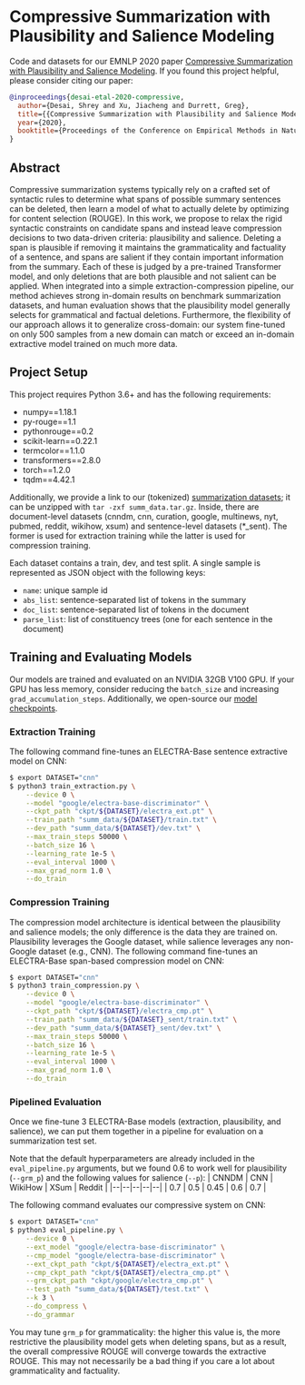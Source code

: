 # Compressive Summarization with Plausibility and Salience Modeling
 
Code and datasets for our EMNLP 2020 paper [Compressive Summarization with Plausibility and Salience Modeling](https://arxiv.org/pdf/2010.07886.pdf). If you found this project helpful, please consider citing our paper:
 
```bibtex
@inproceedings{desai-etal-2020-compressive,
  author={Desai, Shrey and Xu, Jiacheng and Durrett, Greg},
  title={{Compressive Summarization with Plausibility and Salience Modeling}},
  year={2020},
  booktitle={Proceedings of the Conference on Empirical Methods in Natural Language Processing (EMNLP)},
}
```
 
## Abstract
 
Compressive summarization systems typically rely on a crafted set of syntactic rules to determine what spans of possible summary sentences can be deleted, then learn a model of what to actually delete by optimizing for content selection (ROUGE). In this work, we propose to relax the rigid syntactic constraints on candidate spans and instead leave compression decisions to two data-driven criteria: plausibility and salience. Deleting a span is plausible if removing it maintains the grammaticality and factuality of a sentence, and spans are salient if they contain important information from the summary. Each of these is judged by a pre-trained Transformer model, and only deletions that are both plausible and not salient can be applied. When integrated into a simple extraction-compression pipeline, our method achieves strong in-domain results on benchmark summarization datasets, and human evaluation shows that the plausibility model generally selects for grammatical and factual deletions. Furthermore, the flexibility of our approach allows it to generalize cross-domain: our system fine-tuned on only 500 samples from a new domain can match or exceed an in-domain extractive model trained on much more data.
 
## Project Setup
 
This project requires Python 3.6+ and has the following requirements:
- numpy==1.18.1
- py-rouge==1.1
- pythonrouge==0.2
- scikit-learn==0.22.1
- termcolor==1.1.0
- transformers==2.8.0
- torch==1.2.0
- tqdm==4.42.1
 
Additionally, we provide a link to our (tokenized) [summarization datasets](https://drive.google.com/file/d/1btXVd7kqfHjzTyk_51XQj1uHwSy8x-X3/view?usp=sharing); it can be unzipped with `tar -zxf summ_data.tar.gz`. Inside, there are document-level datasets (cnndm, cnn, curation, google, multinews, nyt, pubmed, reddit, wikihow, xsum) and sentence-level datasets (*_sent). The former is used for extraction training while the latter is used for compression training.
 
Each dataset contains a train, dev, and test split. A single sample is represented as JSON object with the following keys:
- `name`: unique sample id
- `abs_list`: sentence-separated list of tokens in the summary
- `doc_list`: sentence-separated list of tokens in the document
- `parse_list`: list of constituency trees (one for each sentence in the document)
 
## Training and Evaluating Models
 
Our models are trained and evaluated on an NVIDIA 32GB V100 GPU. If your GPU has less memory, consider reducing the `batch_size` and increasing `grad_accumulation_steps`. Additionally, we open-source our [model checkpoints](https://drive.google.com/file/d/1E-gti3IOJCsXOG4GlOcFzeXg4Dq6xQbY/view?usp=sharing).
### Extraction Training
 
The following command fine-tunes an ELECTRA-Base sentence extractive model on CNN:
 
```bash
$ export DATASET="cnn"
$ python3 train_extraction.py \
	--device 0 \
	--model "google/electra-base-discriminator" \
	--ckpt_path "ckpt/${DATASET}/electra_ext.pt" \
	--train_path "summ_data/${DATASET}/train.txt" \
	--dev_path "summ_data/${DATASET}/dev.txt" \
	--max_train_steps 50000 \
	--batch_size 16 \
	--learning_rate 1e-5 \
	--eval_interval 1000 \
	--max_grad_norm 1.0 \
	--do_train
```
 
### Compression Training
 
The compression model architecture is identical between the plausibility and salience models; the only difference is the data they are trained on. Plausibility leverages the Google dataset, while salience leverages any non-Google dataset (e.g., CNN). The following command fine-tunes an ELECTRA-Base span-based compression model on CNN:
 
```bash
$ export DATASET="cnn"
$ python3 train_compression.py \
	--device 0 \
	--model "google/electra-base-discriminator" \
	--ckpt_path "ckpt/${DATASET}/electra_cmp.pt" \
	--train_path "summ_data/${DATASET}_sent/train.txt" \
	--dev_path "summ_data/${DATASET}_sent/dev.txt" \
	--max_train_steps 50000 \
	--batch_size 16 \
	--learning_rate 1e-5 \
	--eval_interval 1000 \
	--max_grad_norm 1.0 \
	--do_train
```
 
### Pipelined Evaluation
 
Once we fine-tune 3 ELECTRA-Base models (extraction, plausibility, and salience), we can put them together in a pipeline for evaluation on a summarization test set.
 
Note that the default hyperparameters are already included in the `eval_pipeline.py` arguments, but we found 0.6 to work well for plausibility (`--grm_p`) and the following values for salience (`--p`):
| CNNDM | CNN | WikiHow | XSum | Reddit |
|--|--|--|--|--|
| 0.7 | 0.5 | 0.45 | 0.6 | 0.7 |
 
The following command evaluates our compressive system on CNN:
 
```bash
$ export DATASET="cnn"
$ python3 eval_pipeline.py \
	--device 0 \
	--ext_model "google/electra-base-discriminator" \
	--cmp_model "google/electra-base-discriminator" \
	--ext_ckpt_path "ckpt/${DATASET}/electra_ext.pt" \
	--cmp_ckpt_path "ckpt/${DATASET}/electra_cmp.pt" \
	--grm_ckpt_path "ckpt/google/electra_cmp.pt" \
	--test_path "summ_data/${DATASET}/test.txt" \
	--k 3 \
	--do_compress \
	--do_grammar
```
 
You may tune `grm_p` for grammaticality: the higher this value is, the more restrictive the plausibility model gets when deleting spans, but as a result, the overall compressive ROUGE will converge towards the extractive ROUGE. This may not necessarily be a bad thing if you care a lot about grammaticality and factuality.
